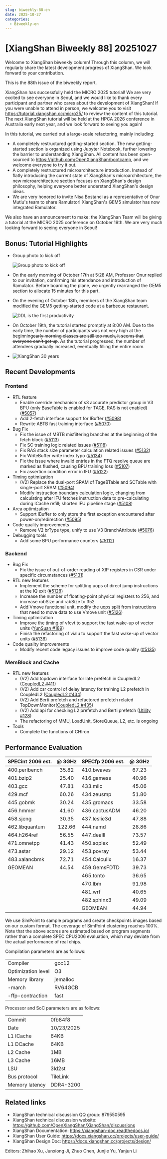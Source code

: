 ```yaml
---
slug: biweekly-88-en
date: 2025-10-27
categories:
  - Biweekly-en
---
```


# [XiangShan Biweekly 88] 20251027

Welcome to XiangShan biweekly column! Through this column, we will regularly share the latest development progress of XiangShan. We look forward to your contribution.

This is the 88th issue of the biweekly report.

XiangShan has successfully held the MICRO 2025 tutorial! We are very excited to see everyone in Seoul, and we would like to thank every participant and partner who cares about the development of XiangShan! If you were unable to attend in person, we welcome you to visit <https://tutorial.xiangshan.cc/micro25/> to review the content of this tutorial. The next XiangShan tutorial will be held at the HPCA 2026 conference in Australia early next year, and we look forward to seeing you again!

In this tutorial, we carried out a large-scale refactoring, mainly including:

- A completely restructured getting-started section. The new getting-started section is organized using Jupyter Notebook, further lowering the barrier to understanding XiangShan. All content has been open-sourced to <https://github.com/OpenXiangShan/bootcamp>, and we welcome everyone to try it out.
- A completely restructured microarchitecture introduction. Instead of flatly introducing the current state of XiangShan's microarchitecture, the new microarchitecture section focuses on XiangShan's design philosophy, helping everyone better understand XiangShan's design ideas.
- We are very honored to invite Nisa Bostanci as a representative of Onur Mutlu's team to share Ramulator! XiangShan's GEM5 simulator has now integrated Ramulator.

We also have an announcement to make: the XiangShan Team will be giving a tutorial at the MICRO 2025 conference on October 19th. We are very much looking forward to seeing everyone in Seoul!

<!-- more -->

## Bonus: Tutorial Highlights
- Group photo to kick off
  
  ![Group photo to kick off](./figs/micro2025-tutorial/group-photo.png)
- On the early morning of October 17th at 5:28 AM, Professor Onur replied to our invitation, confirming his attendance and introduction of Ramulator. Before boarding the plane, we urgently rearranged the GEM5 section to allocate 15 minutes for this part.
- On the evening of October 18th, members of the XiangShan team modified the GEM5 getting-started code at a barbecue restaurant.
  
  ![DDL is the first productivity](./figs/micro2025-tutorial/ddl.png)
- On October 19th, the tutorial started promptly at 8:00 AM. Due to the early time, the number of participants was not very high at the beginning~~early morning classes are still too much, it seems that everyone can't get up~~. As the tutorial progressed, the number of attendees gradually increased, eventually filling the entire room.
- ![XiangShan 30 years](./figs/micro2025-tutorial/xiangshan-30years.png)

## Recent Developments

### Frontend

- RTL feature
  - Enable override mechanism of s3 accurate predictor group in V3 BPU (only BaseTable is enabled for TAGE, RAS is not enabled) ([#5057](https://github.com/OpenXiangShan/XiangShan/pull/5057))
  - Add 2-fetch interface support for IBuffer ([#5098](https://github.com/OpenXiangShan/XiangShan/pull/5098))
  - Rewrite ABTB fast training interface ([#5070](https://github.com/OpenXiangShan/XiangShan/pull/5070))
- Bug Fix
  - Fix the issue of MBTB misfiltering branches at the beginning of the fetch block ([#5113](https://github.com/OpenXiangShan/XiangShan/pull/5113))
  - Fix SC training logic related issues ([#5118](https://github.com/OpenXiangShan/XiangShan/pull/5118))
  - Fix RAS stack size parameter calculation related issues ([#5132](https://github.com/OpenXiangShan/XiangShan/pull/5132))
  - Fix WriteBuffer write index typo ([#5134](https://github.com/OpenXiangShan/XiangShan/pull/5134))
  - Fix the issue where invalid entries in the FTQ resolve queue are marked as flushed, causing BPU training loss ([#5107](https://github.com/OpenXiangShan/XiangShan/pull/5107))
  - Fix assertion condition error in IFU ([#5122](https://github.com/OpenXiangShan/XiangShan/pull/5122))
- Timing optimization
  - (V2) Replace the dual-port SRAM of TageBTable and SCTable with single-port SRAM ([#5094](https://github.com/OpenXiangShan/XiangShan/pull/5094))
  - Modify instruction boundary calculation logic, changing from calculating after IFU fetches instruction data to pre-calculating during ICache refill; shorten IFU pipeline stage ([#5108](https://github.com/OpenXiangShan/XiangShan/pull/5108))
- Area optimization
  - Support IBuffer to only store the first exception encountered after power-on/redirection ([#5095](https://github.com/OpenXiangShan/XiangShan/pull/5095))
- Code quality improvements
  - Remove V2 brType type, unify to use V3 BranchAttribute ([#5076](https://github.com/OpenXiangShan/XiangShan/pull/5076))
- Debugging tools
  - Add some BPU performance counters ([#5112](https://github.com/OpenXiangShan/XiangShan/pull/5112))

### Backend

- Bug Fix
  - Fix the issue of out-of-order reading of XIP registers in CSR under specific circumstances ([#5131](https://github.com/OpenXiangShan/XiangShan/pull/5131))
- RTL new features
  - Implement the scheme for splitting uops of direct jump instructions at the IQ exit ([#5128](https://github.com/OpenXiangShan/XiangShan/pull/5128))
  - Increase the number of floating-point physical registers to 256, and increase robSize and rabSize to 352
  - Add Vmove functional unit, modify the uops split from instructions that need to move data to use Vmove unit ([#5126](https://github.com/OpenXiangShan/XiangShan/pull/5126))
- Timing optimization
  - Improve the timing of vfcvt to support the fast wake-up of vector units ([YunSuan #189](https://github.com/OpenXiangShan/YunSuan/pull/189))
  - Finish the refactoring of vialu to support the fast wake-up of vector units ([#5136](https://github.com/OpenXiangShan/XiangShan/pull/5136))
- Code quality improvements
  - Modify recent code legacy issues to improve code quality ([#5135](https://github.com/OpenXiangShan/XiangShan/pull/5135))

### MemBlock and Cache

- RTL new features
  - (V2) Add topdown interface for late prefetch in CoupledL2 ([CoupledL2 #411](https://github.com/OpenXiangShan/CoupledL2/pull/411))
  - (V2) Add csr control of delay latency for training L2 prefetch in CoupledL2 ([CoupledL2 #434](https://github.com/OpenXiangShan/CoupledL2/pull/434))
  - (V2) Add Berti prefetch and refactored prefetch related TopDownMonitor([CoupledL2 #435](https://github.com/OpenXiangShan/CoupledL2/pull/435))
  - (V2) Add api for checking L2 prefetch and Berti prefetch ([Utility #128](https://github.com/OpenXiangShan/Utility/pull/128))
  - The refactoring of MMU, LoadUnit, StoreQueue, L2, etc. is ongoing
- Tools
  - Complete the functions of CHIron

## Performance Evaluation

| SPECint 2006 est. | @ 3GHz | SPECfp 2006 est. | @ 3GHz |
| :---------------- | :----: | :--------------- | :----: |
| 400.perlbench     | 35.82  | 410.bwaves       | 67.23  |
| 401.bzip2         | 25.40  | 416.gamess       | 40.96  |
| 403.gcc           | 47.81  | 433.milc         | 45.06  |
| 429.mcf           | 60.26  | 434.zeusmp       | 51.80  |
| 445.gobmk         | 30.24  | 435.gromacs      | 33.58  |
| 456.hmmer         | 41.60  | 436.cactusADM    | 46.20  |
| 458.sjeng         | 30.35  | 437.leslie3d     | 47.88  |
| 462.libquantum    | 122.66 | 444.namd         | 28.86  |
| 464.h264ref       | 56.55  | 447.dealII       | 73.57  |
| 471.omnetpp       | 41.43  | 450.soplex       | 52.49  |
| 473.astar         | 29.12  | 453.povray       | 53.44  |
| 483.xalancbmk     | 72.71  | 454.Calculix     | 16.37  |
| GEOMEAN           | 44.54  | 459.GemsFDTD     | 39.73  |
|                   |        | 465.tonto        | 36.65  |
|                   |        | 470.lbm          | 91.98  |
|                   |        | 481.wrf          | 40.65  |
|                   |        | 482.sphinx3      | 49.09  |
|                   |        | GEOMEAN          | 44.94  |

We use SimPoint to sample programs and create checkpoints images based on our custom format. The coverage of SimPoint clustering reaches 100%. Note that the above scores are estimated based on program segments rather than a complete SPEC CPU2006 evaluation, which may deviate from the actual performance of real chips.

Compilation parameters are as follows:

|                    |          |
| ------------------ | -------- |
| Compiler           | gcc12    |
| Optimization level | O3       |
| Memory library     | jemalloc |
| -march             | RV64GCB  |
| -ffp-contraction   | fast     |

Processor and SoC parameters are as follows:

|                |            |
| -------------- | ---------- |
| Commit         | 0fb84f8    |
| Date           | 10/23/2025 |
| L1 ICache      | 64KB       |
| L1 DCache      | 64KB       |
| L2 Cache       | 1MB        |
| L3 Cache       | 16MB       |
| LSU            | 3ld2st     |
| Bus protocol   | TileLink   |
| Memory latency | DDR4-3200  |

## Related links

- XiangShan technical discussion QQ group: 879550595
- XiangShan technical discussion website: <https://github.com/OpenXiangShan/XiangShan/discussions>
- XiangShan Documentation: <https://xiangshan-doc.readthedocs.io/>
- XiangShan User Guide: <https://docs.xiangshan.cc/projects/user-guide/>
- XiangShan Design Doc: <https://docs.xiangshan.cc/projects/design/>

Editors: Zhihao Xu, Junxiong Ji, Zhuo Chen, Junjie Yu, Yanjun Li
